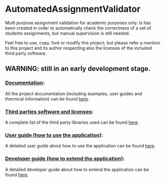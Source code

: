 # AutomatedAssignmentValidator
Multi purpose assignment validation for academic purposes only.
Is has been created in order to automatically check the correctness of a set of students assignments, but manual supervision is still needed.

Feel free to use, copy, fork or modify this project; but please refer a mention to this project and its author respecting also the licenses of the included third party software.

## WARNING: still in an early development stage.

### [Documentation](https://fherstk.github.io/AutomatedAssignmentValidator/):
All the project documentation (including examples, user guides and thecnical information) can be found [here](https://fherstk.github.io/AutomatedAssignmentValidator/).

### [Third parties software and licenses](https://fherstk.github.io/AutomatedAssignmentValidator/articles/credits.html):
A complete list of the third party libraries used can be found [here](https://fherstk.github.io/AutomatedAssignmentValidator/articles/credits.html).

### [User guide (how to use the application)](https://fherstk.github.io/AutomatedAssignmentValidator/articles/howto.html):
A detailed user guide about how to use the application can be found [here](https://fherstk.github.io/AutomatedAssignmentValidator/articles/howto.html).

### [Developer guide (how to extend the application)](https://fherstk.github.io/AutomatedAssignmentValidator/articles/extend.html):
A detailed developer guide about how to extend the application can be found [here](https://fherstk.github.io/AutomatedAssignmentValidator/articles/extend.html).
